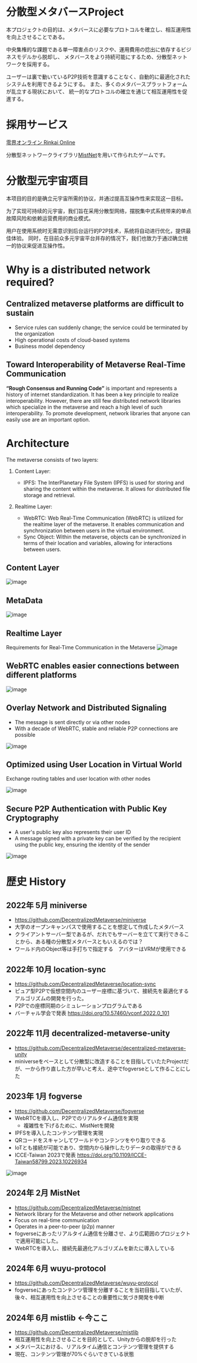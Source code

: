 # 分散型メタバースProject

本プロジェクトの目的は、メタバースに必要なプロトコルを確立し、相互運用性を向上させることである。

中央集権的な課題である単一障害点のリスクや、運用費用の捻出に依存するビジネスモデルから脱却し、
メタバースをより持続可能にするため、分散型ネットワークを採用する。

ユーザーは裏で動いているP2P技術を意識することなく、自動的に最適化されたシステムを利用できるようにする。
また、多くのメタバースプラットフォームが乱立する現状において、
統一的なプロトコルの確立を通じて相互運用性を促進する。

# 採用サービス
[零界オンライン Rinkai Online](https://tik-choco.github.io/tc-website/)

分散型ネットワークライブラリ[MistNet](https://github.com/tik-choco-lab/mistnet)を用いて作られたゲームです。

# 分散型元宇宙项目
本项目的目的是确立元宇宙所需的协议，并通过提高互操作性来实现这一目标。

为了实现可持续的元宇宙，我们旨在采用分散型网络，摆脱集中式系统带来的单点故障风险和依赖运营费用的商业模式。

用户在使用系统时无需意识到后台运行的P2P技术，系统将自动进行优化，提供最佳体验。
同时，在目前众多元宇宙平台并存的情况下，我们也致力于通过确立统一的协议来促进互操作性。

# Why is a distributed network required?
## Centralized metaverse platforms are difficult to sustain
- Service rules can suddenly change; the service could be terminated by the organization
- High operational costs of cloud-based systems
- Business model dependency

## Toward Interoperability of Metaverse Real-Time Communication
**“Rough Consensus and Running Code”** is important and represents a history of internet standardization. 
It has been a key principle to realize interoperability. 
However, there are still few distributed network libraries which specialize in the metaverse and reach a high level of such interoperability.
To promote development, network libraries that anyone can easily use are an important option.

# Architecture

The metaverse consists of two layers:

1. Content Layer:
   - IPFS: The InterPlanetary File System (IPFS) is used for storing and sharing the content within the metaverse. It allows for distributed file storage and retrieval.

2. Realtime Layer:
   - WebRTC: Web Real-Time Communication (WebRTC) is utilized for the realtime layer of the metaverse. It enables communication and synchronization between users in the virtual environment.
   - Sync Object: Within the metaverse, objects can be synchronized in terms of their location and variables, allowing for interactions between users.

## Content Layer
![image](https://github.com/user-attachments/assets/93f811d8-f2b6-4af2-a3ce-76ff0886339f)

## MetaData
![image](https://github.com/user-attachments/assets/c8aca6b4-2e33-4cf5-b92f-d47c5045d669)

## Realtime Layer
Requirements for Real-Time Communication in the Metaverse
![image](https://github.com/user-attachments/assets/23e30b55-9839-47ba-80d9-f51a96b03218)


## WebRTC enables easier connections between different platforms
![image](https://github.com/user-attachments/assets/30c3ea8b-f949-4a01-96d1-53ed5b9c261f)


## Overlay Network and Distributed Signaling
- The message is sent directly or via other nodes
- With a decade of WebRTC, stable and reliable P2P connections are possible

![image](https://github.com/user-attachments/assets/33373ed1-01f0-44ea-a361-f0c0b6525d9e)

## Optimized using User Location in Virtual World
Exchange routing tables and user location with other nodes 

![image](https://github.com/user-attachments/assets/38252722-adfa-4156-a11f-59b05c2c3dbc)

## Secure P2P Authentication with Public Key Cryptography

- A user's public key also represents their user ID
- A message signed with a private key can be verified by the recipient using the public key, ensuring the identity of the sender

![image](https://github.com/user-attachments/assets/b51cca22-b1e0-4875-b063-38a82b97511a)


# 歴史 History
## 2022年 5月 miniverse
- https://github.com/DecentralizedMetaverse/miniverse
- 大学のオープンキャンパスで使用することを想定して作成したメタバース
- クライアントサーバー型であるが、だれでもサーバーを立てて実行できることから、ある種の分散型メタバースともいえるのでは？
- ワールド内のObject等は手打ちで指定する　アバターはVRMが使用できる
## 2022年 10月 location-sync
- https://github.com/DecentralizedMetaverse/location-sync
- ピュア型P2Pで仮想空間内のユーザー座標に基づいて、接続先を最適化するアルゴリズムの開発を行った。
- P2Pでの座標同期のシミュレーションプログラムである
- バーチャル学会で発表 https://doi.org/10.57460/vconf.2022.0_101
## 2022年 11月 decentralized-metaverse-unity
- https://github.com/DecentralizedMetaverse/decentralized-metaverse-unity
- miniverseをベースとして分散型に改造することを目指していたたProjectだが、一から作り直した方が早いと考え、途中でfogverseとして作ることにした
## 2023年 1月 fogverse

- https://github.com/DecentralizedMetaverse/fogverse
- WebRTCを導入し、P2Pでのリアルタイム通信を実現
  - 複雑性を下げるために、MistNetを開発
- IPFSを導入したコンテンツ管理を実現
- QRコードをスキャンしてワールドやコンテンツをやり取りできる
- IoTとも接続が可能であり、空間内から操作したりデータの取得ができる
- ICCE-Taiwan 2023で発表 https://doi.org/10.1109/ICCE-Taiwan58799.2023.10226934

![image](https://github.com/user-attachments/assets/e7f57458-69fb-4576-895e-de527c6540cb)


## 2024年 2月 MistNet
- https://github.com/DecentralizedMetaverse/mistnet
- Network library for the Metaverse and other network applications
- Focus on real-time communication
- Operates in a peer-to-peer (p2p) manner
- fogverseにあったリアルタイム通信を分離させ、より広範囲のプロジェクトで適用可能にした。
- WebRTCを導入し、接続先最適化アルゴリズムを新たに導入している

## 2024年 6月 wuyu-protocol
- https://github.com/DecentralizedMetaverse/wuyu-protocol
- fogverseにあったコンテンツ管理を分離することを当初目指していたが、後々、相互運用性を向上させることの重要性に気づき開発を中断

## 2024年 6月 mistlib ←今ここ
- https://github.com/DecentralizedMetaverse/mistlib
- 相互運用性を向上させることを目的として、Unityからの脱却を行った
- メタバースにおける、リアルタイム通信とコンテンツ管理を提供する
- 現在、コンテンツ管理が70%ぐらいできている状態
